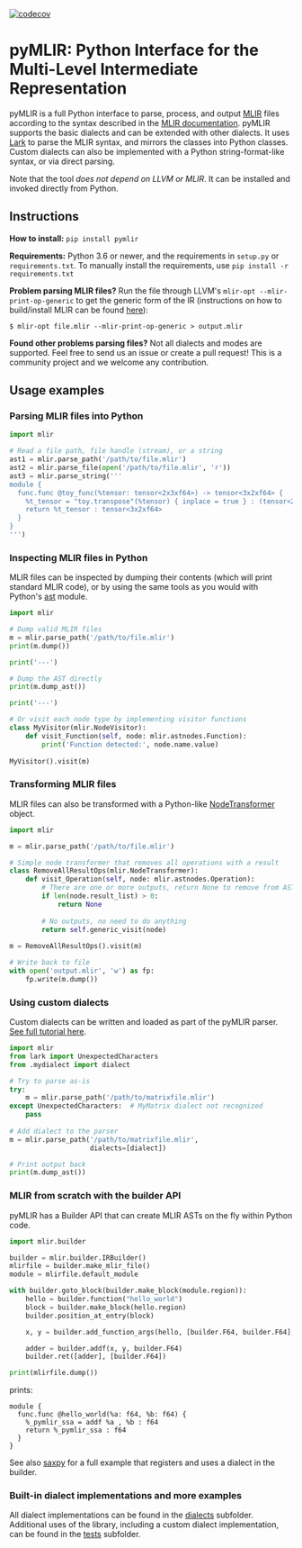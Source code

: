 [![codecov](https://codecov.io/gh/spcl/pymlir/branch/master/graph/badge.svg)](https://codecov.io/gh/spcl/pymlir)


# pyMLIR: Python Interface for the Multi-Level Intermediate Representation

pyMLIR is a full Python interface to parse, process, and output [MLIR](https://mlir.llvm.org/) files according to the
syntax described in the [MLIR documentation](https://github.com/llvm/llvm-project/tree/master/mlir/docs). pyMLIR 
supports the basic dialects and can be extended with other dialects. It uses [Lark](https://github.com/lark-parser/lark)
to parse the MLIR syntax, and mirrors the classes into Python classes. Custom dialects can also be implemented with a
Python string-format-like syntax, or via direct parsing.

Note that the tool *does not depend on LLVM or MLIR*. It can be installed and invoked directly from Python. 

## Instructions 

**How to install:** `pip install pymlir`

**Requirements:** Python 3.6 or newer, and the requirements in `setup.py` or `requirements.txt`. To manually install the
requirements, use `pip install -r requirements.txt`

**Problem parsing MLIR files?** Run the file through LLVM's `mlir-opt --mlir-print-op-generic` to get the generic form
of the IR (instructions on how to build/install MLIR can be found [here](https://mlir.llvm.org/getting_started/)):
```
$ mlir-opt file.mlir --mlir-print-op-generic > output.mlir
```

**Found other problems parsing files?** Not all dialects and modes are supported. Feel free to send us an issue or
create a pull request! This is a community project and we welcome any contribution.

## Usage examples

### Parsing MLIR files into Python

```python
import mlir

# Read a file path, file handle (stream), or a string
ast1 = mlir.parse_path('/path/to/file.mlir')
ast2 = mlir.parse_file(open('/path/to/file.mlir', 'r'))
ast3 = mlir.parse_string('''
module {
  func.func @toy_func(%tensor: tensor<2x3xf64>) -> tensor<3x2xf64> {
    %t_tensor = "toy.transpose"(%tensor) { inplace = true } : (tensor<2x3xf64>) -> tensor<3x2xf64>
    return %t_tensor : tensor<3x2xf64>
  }
}
''')
```

### Inspecting MLIR files in Python

MLIR files can be inspected by dumping their contents (which will print standard MLIR code), or by using the same tools
as you would with Python's [ast](https://docs.python.org/3/library/ast.html) module.

```python
import mlir

# Dump valid MLIR files
m = mlir.parse_path('/path/to/file.mlir')
print(m.dump())

print('---')

# Dump the AST directly
print(m.dump_ast())

print('---')

# Or visit each node type by implementing visitor functions
class MyVisitor(mlir.NodeVisitor):
    def visit_Function(self, node: mlir.astnodes.Function):
        print('Function detected:', node.name.value)
        
MyVisitor().visit(m)
```

### Transforming MLIR files

MLIR files can also be transformed with a Python-like 
[NodeTransformer](https://docs.python.org/3/library/ast.html#ast.NodeTransformer) object.

```python
import mlir

m = mlir.parse_path('/path/to/file.mlir')

# Simple node transformer that removes all operations with a result
class RemoveAllResultOps(mlir.NodeTransformer):
    def visit_Operation(self, node: mlir.astnodes.Operation):
        # There are one or more outputs, return None to remove from AST
        if len(node.result_list) > 0:
            return None
            
        # No outputs, no need to do anything
        return self.generic_visit(node)
        
m = RemoveAllResultOps().visit(m)

# Write back to file
with open('output.mlir', 'w') as fp:
    fp.write(m.dump())
```

### Using custom dialects

Custom dialects can be written and loaded as part of the pyMLIR parser. [See full tutorial here](doc/custom_dialect.rst).

```python
import mlir
from lark import UnexpectedCharacters
from .mydialect import dialect

# Try to parse as-is
try:
    m = mlir.parse_path('/path/to/matrixfile.mlir')
except UnexpectedCharacters:  # MyMatrix dialect not recognized
    pass
    
# Add dialect to the parser
m = mlir.parse_path('/path/to/matrixfile.mlir', 
                    dialects=[dialect])

# Print output back
print(m.dump_ast())
```

### MLIR from scratch with the builder API

pyMLIR has a Builder API that can create MLIR ASTs on the fly within Python code.

```python
import mlir.builder

builder = mlir.builder.IRBuilder()
mlirfile = builder.make_mlir_file()
module = mlirfile.default_module

with builder.goto_block(builder.make_block(module.region)):
    hello = builder.function("hello_world")
    block = builder.make_block(hello.region)
    builder.position_at_entry(block)

    x, y = builder.add_function_args(hello, [builder.F64, builder.F64], ['a', 'b'])

    adder = builder.addf(x, y, builder.F64)
    builder.ret([adder], [builder.F64])

print(mlirfile.dump())
```
prints:
```mlir
module {
  func.func @hello_world(%a: f64, %b: f64) {
    %_pymlir_ssa = addf %a , %b : f64
    return %_pymlir_ssa : f64
  }
}
```

See also [saxpy](tests/test_builder.py) for a full example that registers and uses a dialect in the builder.

### Built-in dialect implementations and more examples

All dialect implementations can be found in the [dialects](mlir/dialects) subfolder. Additional uses
of the library, including a custom dialect implementation, can be found in the [tests](tests)
subfolder.
